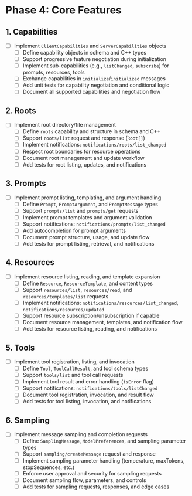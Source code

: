 # Phase 4: Core Features

## 1. Capabilities
- [ ] Implement `ClientCapabilities` and `ServerCapabilities` objects
    - [ ] Define capability objects in schema and C++ types
    - [ ] Support progressive feature negotiation during initialization
    - [ ] Implement sub-capabilities (e.g., `listChanged`, `subscribe`) for prompts, resources, tools
    - [ ] Exchange capabilities in `initialize`/`initialized` messages
    - [ ] Add unit tests for capability negotiation and conditional logic
    - [ ] Document all supported capabilities and negotiation flow

## 2. Roots
- [ ] Implement root directory/file management
    - [ ] Define `roots` capability and structure in schema and C++
    - [ ] Support `roots/list` request and response (`Root[]`)
    - [ ] Implement notifications: `notifications/roots/list_changed`
    - [ ] Respect root boundaries for resource operations
    - [ ] Document root management and update workflow
    - [ ] Add tests for root listing, updates, and notifications

## 3. Prompts
- [ ] Implement prompt listing, templating, and argument handling
    - [ ] Define `Prompt`, `PromptArgument`, and `PromptMessage` types
    - [ ] Support `prompts/list` and `prompts/get` requests
    - [ ] Implement prompt templates and argument validation
    - [ ] Support notifications: `notifications/prompts/list_changed`
    - [ ] Add autocompletion for prompt arguments
    - [ ] Document prompt structure, usage, and update flow
    - [ ] Add tests for prompt listing, retrieval, and notifications

## 4. Resources
- [ ] Implement resource listing, reading, and template expansion
    - [ ] Define `Resource`, `ResourceTemplate`, and content types
    - [ ] Support `resources/list`, `resources/read`, and `resources/templates/list` requests
    - [ ] Implement notifications: `notifications/resources/list_changed`, `notifications/resources/updated`
    - [ ] Support resource subscription/unsubscription if capable
    - [ ] Document resource management, templates, and notification flow
    - [ ] Add tests for resource listing, reading, and notifications

## 5. Tools
- [ ] Implement tool registration, listing, and invocation
    - [ ] Define `Tool`, `ToolCallResult`, and tool schema types
    - [ ] Support `tools/list` and tool call requests
    - [ ] Implement tool result and error handling (`isError` flag)
    - [ ] Support notifications: `notifications/tools/listChanged`
    - [ ] Document tool registration, invocation, and result flow
    - [ ] Add tests for tool listing, invocation, and notifications

## 6. Sampling
- [ ] Implement message sampling and completion requests
    - [ ] Define `SamplingMessage`, `ModelPreferences`, and sampling parameter types
    - [ ] Support `sampling/createMessage` request and response
    - [ ] Implement sampling parameter handling (temperature, maxTokens, stopSequences, etc.)
    - [ ] Enforce user approval and security for sampling requests
    - [ ] Document sampling flow, parameters, and controls
    - [ ] Add tests for sampling requests, responses, and edge cases 
